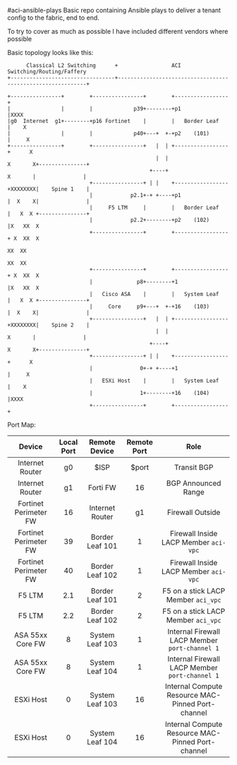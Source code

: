 #aci-ansible-plays
Basic repo containing Ansible plays to deliver a tenant config to the fabric, end to end.

To try to cover as much as possible I have included different vendors where possible

Basic topology looks like this: 
```text
      Classical L2 Switching      +                 ACI Switching/Routing/Faffery
+---------------------------------+------------------------------------------------------------+

+----------------+        +----------------+        +-----------------+
|                |        |             p39+--------+p1               |XXXX
|g0  Internet  g1+--------+p16 Fortinet    |        |   Border Leaf   |    X
|                |        |             p40+---+  +-+p2    (101)      |     X
+----------------+        +----------------+   |  | +-----------------+      X
                                               |  |                   X       X+---------------+
                                             +----+                    X       |               |
                          +----------------+ | |    +-----------------+XXXXXXXX|    Spine 1    |
                          |            p2.1+-+ +----+p1               |  X    X|               |
                          |     F5 LTM     |        |   Border Leaf   |   X  X +---------------+
                          |            p2.2+--------+p2    (102)      |X   XX  X
                          +----------------+        +-----------------+ X  XX  X
                                                                         XX  XX
                                                                         XX  XX
                          +----------------+        +-----------------+ X  XX  X
                          |              p8+--------+1                |X   XX  X
                          |   Cisco ASA    |        |   System Leaf   |   X  X +---------------+
                          |     Core     p9+---+  +-+16    (103)      |  X    X|               |
                          +----------------+   |  | +-----------------+XXXXXXXX|    Spine 2    |
                                               |  |                    X       |               |
                                             +----+                   X       X+---------------+
                          +----------------+ | |    +-----------------+      X
                          |               0+-+ +----+1                |     X
                          |   ESXi Host    |        |   System Leaf   |    X
                          |               1+--------+16    (104)      |XXXX
                          +----------------+        +-----------------+
```
Port Map:

| Device                | Local Port | Remote Device  | Remote Port|  Role                                             |
| :-------------------: | :---------:| :------------: | :--------: | :-----------------------------------------------: | 
| Internet Router       | g0        | $ISP            | $port      | Transit BGP                                       |
| Internet Router       | g1        | Forti FW        | 16         | BGP Announced Range                               |
| Fortinet Perimeter FW | 16        | Internet Router | g1         | Firewall Outside                                  |
| Fortinet Perimeter FW | 39        | Border Leaf 101 | 1          | Firewall Inside LACP Member `aci-vpc`             |
| Fortinet Perimeter FW | 40        | Border Leaf 102 | 1          | Firewall Inside LACP Member `aci-vpc`             |
| F5 LTM                | 2.1       | Border Leaf 101 | 2          | F5 on a stick LACP Member `aci_vpc`               |
| F5 LTM                | 2.2       | Border Leaf 102 | 2          | F5 on a stick LACP Member `aci_vpc`               |
| ASA 55xx Core FW      | 8         | System Leaf 103 | 1          | Internal Firewall LACP Member `port-channel 1`    |
| ASA 55xx Core FW      | 8         | System Leaf 104 | 1          | Internal Firewall LACP Member `port-channel 1`    |
| ESXi Host             | 0         | System Leaf 103 | 16         | Internal Compute Resource MAC-Pinned Port-channel | 
| ESXi Host             | 0         | System Leaf 104 | 16         | Internal Compute Resource MAC-Pinned Port-channel |
 